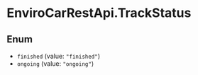# EnviroCarRestApi.TrackStatus

## Enum

* `finished` (value: `"finished"`)
* `ongoing` (value: `"ongoing"`)
